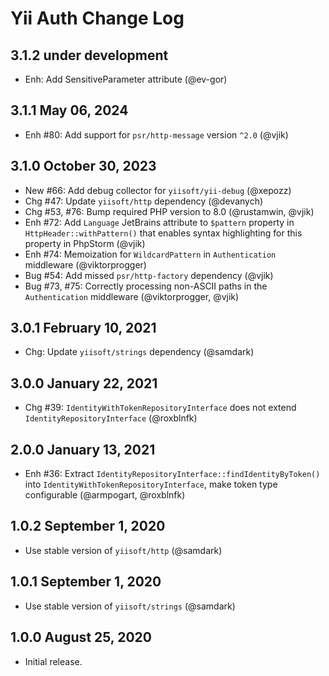 # Yii Auth Change Log

## 3.1.2 under development

- Enh: Add SensitiveParameter attribute (@ev-gor)

## 3.1.1 May 06, 2024

- Enh #80: Add support for `psr/http-message` version `^2.0` (@vjik)

## 3.1.0 October 30, 2023

- New #66: Add debug collector for `yiisoft/yii-debug` (@xepozz)
- Chg #47: Update `yiisoft/http` dependency (@devanych)
- Chg #53, #76: Bump required PHP version to 8.0 (@rustamwin, @vjik)
- Enh #72: Add `Language` JetBrains attribute to `$pattern` property in `HttpHeader::withPattern()` that enables syntax
  highlighting for this property in PhpStorm (@vjik)
- Enh #74: Memoization for `WildcardPattern` in `Authentication` middleware (@viktorprogger)
- Bug #54: Add missed `psr/http-factory` dependency (@vjik)
- Bug #73, #75: Correctly processing non-ASCII paths in the `Authentication` middleware (@viktorprogger, @vjik)

## 3.0.1 February 10, 2021

- Chg: Update `yiisoft/strings` dependency (@samdark)

## 3.0.0 January 22, 2021

- Chg #39: `IdentityWithTokenRepositoryInterface` does not extend `IdentityRepositoryInterface` (@roxblnfk)

## 2.0.0 January 13, 2021

- Enh #36: Extract `IdentityRepositoryInterface::findIdentityByToken()` into `IdentityWithTokenRepositoryInterface`,
  make token type configurable (@armpogart, @roxblnfk)

## 1.0.2 September 1, 2020

- Use stable version of `yiisoft/http` (@samdark)

## 1.0.1 September 1, 2020

- Use stable version of `yiisoft/strings` (@samdark)

## 1.0.0 August 25, 2020

- Initial release.
